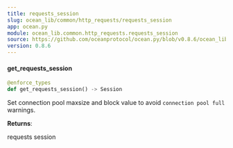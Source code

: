 ```yaml
---
title: requests_session
slug: ocean_lib/common/http_requests/requests_session
app: ocean.py
module: ocean_lib.common.http_requests.requests_session
source: https://github.com/oceanprotocol/ocean.py/blob/v0.8.6/ocean_lib/common/http_requests/requests_session.py
version: 0.8.6
---
```

#### get\_requests\_session

```python
@enforce_types
def get_requests_session() -> Session
```

Set connection pool maxsize and block value to avoid `connection pool full` warnings.

**Returns**:

requests session

